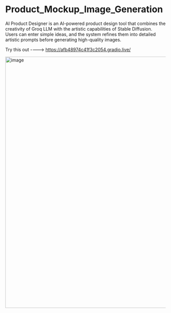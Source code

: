 # Product_Mockup_Image_Generation
 AI Product Designer is an AI-powered product design tool that combines the creativity of Groq LLM with the artistic capabilities of Stable Diffusion. Users can enter simple ideas, and the system refines them into detailed artistic prompts before generating high-quality images.

Try this out ----> https://afb48974c41f3c2054.gradio.live/

<img width="695" height="790" alt="image" src="https://github.com/user-attachments/assets/6be7287e-f740-4312-a479-e22939a5b71a" />
